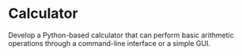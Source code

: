 # Calculator
Develop a Python-based calculator that can perform basic arithmetic operations through a  command-line interface or a simple GUI.
